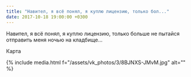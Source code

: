 ```yaml
---
title: "Навител, я всё понял, я куплю лицензию, только бол..."
date: 2017-10-18 19:00:00 +0300
---
```


Навител, я всё понял, я куплю лицензию, только больше не пытайся отправить меня ночью на кладбище...

Карта

{% include media.html f="/assets/vk_photos/3/8BJNXS-JMvM.jpg" alt="" %}

